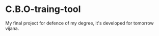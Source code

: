 # C.B.O-traing-tool
My final project for defence of my degree, 
it's developed for tomorrow vijana.
